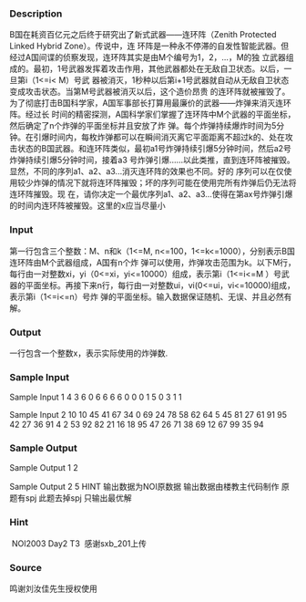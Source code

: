 
### Description

B国在耗资百亿元之后终于研究出了新式武器——连环阵（Zenith Protected Linked Hybrid Zone）。传说中，连
环阵是一种永不停滞的自发性智能武器。但经过A国间谍的侦察发现，连环阵其实是由M个编号为1，2，…，M的独
立武器组成的。最初，1号武器发挥着攻击作用，其他武器都处在无敌自卫状态。以后，一旦第i（1<=i< M）号武
器被消灭，1秒种以后第i+1号武器就自动从无敌自卫状态变成攻击状态。当第M号武器被消灭以后，这个造价昂贵
的连环阵就被摧毁了。为了彻底打击B国科学家，A国军事部长打算用最廉价的武器——炸弹来消灭连环阵。经过长
时间的精密探测，A国科学家们掌握了连环阵中M个武器的平面坐标，然后确定了n个炸弹的平面坐标并且安放了炸
弹。每个炸弹持续爆炸时间为5分钟。在引爆时间内，每枚炸弹都可以在瞬间消灭离它平面距离不超过k的、处在攻
击状态的B国武器。和连环阵类似，最初a1号炸弹持续引爆5分钟时间，然后a2号炸弹持续引爆5分钟时间，接着a3
号炸弹引爆……以此类推，直到连环阵被摧毁。显然，不同的序列a1、a2、a3...消灭连环阵的效果也不同。好的
序列可以在仅使用较少炸弹的情况下就将连环阵摧毁；坏的序列可能在使用完所有炸弹后仍无法将连环阵摧毁。现
在，请你决定一个最优序列a1、a2、a3…使得在第ax号炸弹引爆的时间内连环阵被摧毁。这里的x应当尽量小


### Input
第一行包含三个整数：M、n和k（1<=M, n<=100，1<=k<=1000），分别表示B国连环阵由M个武器组成，A国有n个炸
弹可以使用，炸弹攻击范围为k。以下M行，每行由一对整数xi，yi（0<=xi，yi<=10000）组成，表示第i（1<=i<=M
）号武器的平面坐标。再接下来n行，每行由一对整数ui，vi(0<=ui，vi<=10000)组成，表示第i（1<=i<=n）号炸
弹的平面坐标。输入数据保证随机、无误、并且必然有解。

### Output
一行包含一个整数x，表示实际使用的炸弹数.

### Sample Input
Sample Input 1
4 3 6 
0 6 
6 6 
6 0 
0 0 
1 5 
0 3 
1 1  

Sample Input 2
10 10 45 
41 67 
34 0 
69 24 
78 58 
62 64 
5 45 
81 27 
61 91 
95 42 
27 36 
91 4 
2 53 
92 82 
21 16 
18 95 
47 26 
71 38 
69 12 
67 99 
35 94 
### Sample Output
Sample Output 1
2

Sample Output 2
5
HINT
输出数据为NOI原数据
输出数据由楼教主代码制作
原题有spj 此题去掉spj 只输出最优解
### Hint
 NOI2003 Day2 T3  感谢sxb_201上传
### Source
鸣谢刘汝佳先生授权使用
